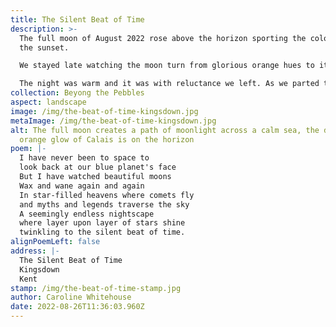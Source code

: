```yaml
---
title: The Silent Beat of Time
description: >-
  The full moon of August 2022 rose above the horizon sporting the colours of
  the sunset.

  We stayed late watching the moon turn from glorious orange hues to its more traditional white silver light.

  The night was warm and it was with reluctance we left. As we parted the beach was lit up with lights, the moth man had come to survey migrating moths from across the channel, how wonderful.
collection: Beyong the Pebbles
aspect: landscape
image: /img/the-beat-of-time-kingsdown.jpg
metaImage: /img/the-beat-of-time-kingsdown.jpg
alt: The full moon creates a path of moonlight across a calm sea, the distant
  orange glow of Calais is on the horizon
poem: |-
  I have never been to space to
  look back at our blue planet's face
  But I have watched beautiful moons
  Wax and wane again and again
  In star-filled heavens where comets fly 
  and myths and legends traverse the sky
  A seemingly endless nightscape  
  where layer upon layer of stars shine 
  twinkling to the silent beat of time.
alignPoemLeft: false
address: |-
  The Silent Beat of Time
  Kingsdown
  Kent
stamp: /img/the-beat-of-time-stamp.jpg
author: Caroline Whitehouse
date: 2022-08-26T11:36:03.960Z
---
```


